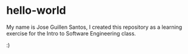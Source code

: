 # hello-world

My name is Jose Guillen Santos, I created this repository as a learning exercise for the Intro to Software Engineering class.

:)
